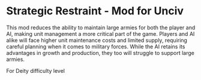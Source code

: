 # Strategic Restraint - Mod for Unciv
This mod reduces the ability to maintain large armies for both the player and AI, making unit management a more critical part of the game. Players and AI alike will face higher unit maintenance costs and limited supply, requiring careful planning when it comes to military forces. While the AI retains its advantages in growth and production, they too will struggle to support large armies.

For Deity difficulty level
